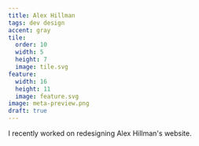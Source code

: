 ```yaml
---
title: Alex Hillman
tags: dev design
accent: gray
tile:
  order: 10
  width: 5
  height: 7
  image: tile.svg
feature:
  width: 16
  height: 11
  image: feature.svg
image: meta-preview.png
draft: true
---
```


I recently worked on redesigning Alex Hillman's website.